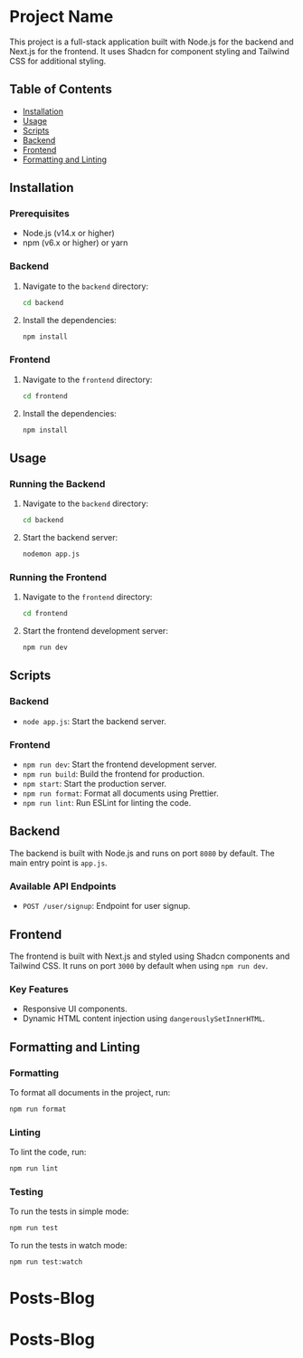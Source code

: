 # Project Name

This project is a full-stack application built with Node.js for the backend and Next.js for the frontend. It uses Shadcn for component styling and Tailwind CSS for additional styling.

## Table of Contents

- [Installation](#installation)
- [Usage](#usage)
- [Scripts](#scripts)
- [Backend](#backend)
- [Frontend](#frontend)
- [Formatting and Linting](#formatting-and-linting)

## Installation

### Prerequisites

- Node.js (v14.x or higher)
- npm (v6.x or higher) or yarn

### Backend

1. Navigate to the `backend` directory:
    ```bash
    cd backend
    ```
2. Install the dependencies:
    ```bash
    npm install
    ```

### Frontend

1. Navigate to the `frontend` directory:
    ```bash
    cd frontend
    ```
2. Install the dependencies:
    ```bash
    npm install
    ```

## Usage

### Running the Backend

1. Navigate to the `backend` directory:
    ```bash
    cd backend
    ```
2. Start the backend server:
    ```bash
    nodemon app.js
    ```

### Running the Frontend

1. Navigate to the `frontend` directory:
    ```bash
    cd frontend
    ```
2. Start the frontend development server:
    ```bash
    npm run dev
    ```

## Scripts

### Backend

- `node app.js`: Start the backend server.

### Frontend

- `npm run dev`: Start the frontend development server.
- `npm run build`: Build the frontend for production.
- `npm start`: Start the production server.
- `npm run format`: Format all documents using Prettier.
- `npm run lint`: Run ESLint for linting the code.

## Backend

The backend is built with Node.js and runs on port `8080` by default. The main entry point is `app.js`.

### Available API Endpoints

- `POST /user/signup`: Endpoint for user signup.

## Frontend

The frontend is built with Next.js and styled using Shadcn components and Tailwind CSS. It runs on port `3000` by default when using `npm run dev`.

### Key Features

- Responsive UI components.
- Dynamic HTML content injection using `dangerouslySetInnerHTML`.

## Formatting and Linting

### Formatting

To format all documents in the project, run:
```bash
npm run format
```

### Linting
To lint the code, run:
```bash
npm run lint
```
### Testing

To run the tests in simple mode:
```bash
npm run test
```
To run the tests in watch mode:
```bash
npm run test:watch
```
# Posts-Blog
# Posts-Blog
